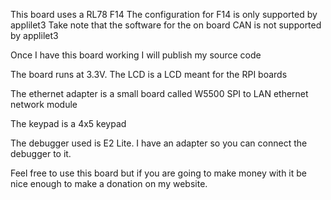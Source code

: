 This board uses a RL78 F14 
The configuration for F14 is only supported by applilet3
Take note that the software for the on board CAN is not supported by
applilet3

Once I have this board working I will publish my source code

The board runs at 3.3V.
The LCD is a LCD meant for the RPI boards

The ethernet adapter is a small board called W5500 SPI to LAN ethernet
network module

The keypad is a 4x5 keypad

The debugger used is E2 Lite. I have an adapter so you can connect the
debugger to it.

Feel free to use this board but if you are going to make money with it be
nice enough to make a donation on my website.
